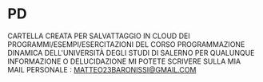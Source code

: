 # PD
  CARTELLA CREATA PER SALVATTAGGIO IN CLOUD
  DEI PROGRAMMI/ESEMPI/ESERCITAZIONI DEL CORSO PROGRAMMAZIONE DINAMICA DELL'UNIVERSITÀ DEGLI STUDI DI SALERNO
  PER QUALUNQUE INFORMAZIONE O DELUCIDAZIONE MI POTETE SCRIVERE
  SULLA MIA MAIL PERSONALE : MATTEO23BARONISSI@GMAIL.COM

